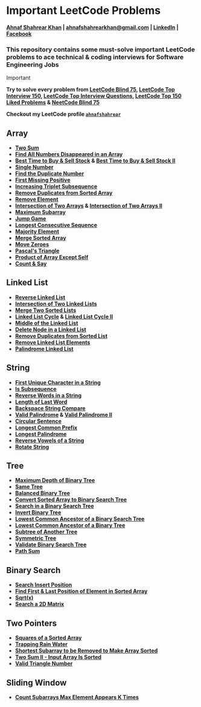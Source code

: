 # Important LeetCode Problems
**[Ahnaf Shahrear Khan](https://github.com/ahnafshahrear) | ahnafshahrearkhan@gmail.com | [LinkedIn](https://www.linkedin.com/in/ahnafshahrearkhan/) | [Facebook](https://www.facebook.com/ahnaf.shahrear.khan)**

### **This repository contains some must-solve important LeetCode problems to ace technical & coding interviews for Software Engineering Jobs**

> [!IMPORTANT]
> **Try to solve every problem from [LeetCode Blind 75](https://leetcode.com/studyplan/leetcode-75/), [LeetCode Top Interview 150](https://leetcode.com/studyplan/top-interview-150/), [LeetCode Top Interview Questions](https://leetcode.com/explore/interview/card/top-interview-questions-easy/), [LeetCode Top 150 Liked Problems](https://leetcode.com/studyplan/top-100-liked/) & [NeetCode Blind 75](https://github.com/ahnafshahrear/NeetCode-Blind-75)**

**Checkout my LeetCode profile [`ahnafshahrear`](https://leetcode.com/u/ahnafshahrear/)**



## Array
- **[Two Sum](https://leetcode.com/problems/two-sum/description/)**
- **[Find All Numbers Disappeared in an Array](https://leetcode.com/problems/find-all-numbers-disappeared-in-an-array/description/)**
- **[Best Time to Buy & Sell Stock](https://leetcode.com/problems/best-time-to-buy-and-sell-stock/description/) & [Best Time to Buy & Sell Stock II](https://leetcode.com/problems/best-time-to-buy-and-sell-stock-ii/description/)**
- **[Single Number](https://leetcode.com/problems/single-number/description/)**
- **[Find the Duplicate Number](https://leetcode.com/problems/find-the-duplicate-number/description/)**
- **[First Missing Positive](https://leetcode.com/problems/first-missing-positive/description/)**
- **[Increasing Triplet Subsequence](https://leetcode.com/problems/increasing-triplet-subsequence/description/)**
- **[Remove Duplicates from Sorted Array](https://leetcode.com/problems/remove-duplicates-from-sorted-array/description/)**
- **[Remove Element](https://leetcode.com/problems/remove-element/description/)**
- **[Intersection of Two Arrays](https://leetcode.com/problems/intersection-of-two-arrays/description/) & [Intersection of Two Arrays II](https://leetcode.com/problems/intersection-of-two-arrays-ii/description/)**
- **[Maximum Subarray](https://leetcode.com/problems/maximum-subarray/description/)**
- **[Jump Game](https://leetcode.com/problems/jump-game/description/)**
- **[Longest Consecutive Sequence](https://leetcode.com/problems/longest-consecutive-sequence/description/)**
- **[Majority Element](https://leetcode.com/problems/majority-element/description/)**
- **[Merge Sorted Array](https://leetcode.com/problems/merge-sorted-array/description/)**
- **[Move Zeroes](https://leetcode.com/problems/move-zeroes/description/)**
- **[Pascal's Triangle](https://leetcode.com/problems/pascals-triangle/description/)**
- **[Product of Array Except Self](https://leetcode.com/problems/product-of-array-except-self/description/)**
- **[Count & Say](https://leetcode.com/problems/count-and-say/description/)**



## Linked List
- **[Reverse Linked List](https://leetcode.com/problems/reverse-linked-list/description/)**
- **[Intersection of Two Linked Lists](https://leetcode.com/problems/intersection-of-two-linked-lists/description/)**
- **[Merge Two Sorted Lists](https://leetcode.com/problems/merge-two-sorted-lists/description/)**
- **[Linked List Cycle](https://leetcode.com/problems/linked-list-cycle/description/) & [Linked List Cycle II](https://leetcode.com/problems/linked-list-cycle-ii/description/)**
- **[Middle of the Linked List](https://leetcode.com/problems/middle-of-the-linked-list/description/)**
- **[Delete Node in a Linked List](https://leetcode.com/problems/delete-node-in-a-linked-list/description/)**
- **[Remove Duplicates from Sorted List](https://leetcode.com/problems/remove-duplicates-from-sorted-list/description/)**
- **[Remove Linked List Elements](https://leetcode.com/problems/remove-linked-list-elements/description/)**
- **[Palindrome Linked List](https://leetcode.com/problems/palindrome-linked-list/description/)**



## String
- **[First Unique Character in a String](https://leetcode.com/problems/first-unique-character-in-a-string/description/)**
- **[Is Subsequence](https://leetcode.com/problems/is-subsequence/description/)**
- **[Reverse Words in a String](https://leetcode.com/problems/reverse-words-in-a-string/description/)**
- **[Length of Last Word](https://leetcode.com/problems/length-of-last-word/description/)**
- **[Backspace String Compare](https://leetcode.com/problems/backspace-string-compare/description/)**
- **[Valid Palindrome](https://leetcode.com/problems/valid-palindrome/description/) & [Valid Palindrome II](https://leetcode.com/problems/valid-palindrome-ii/description/)**
- **[Circular Sentence](https://leetcode.com/problems/circular-sentence/description/)**
- **[Longest Common Prefix](https://leetcode.com/problems/longest-common-prefix/description/)**
- **[Longest Palindrome](https://leetcode.com/problems/longest-palindrome/description/)**
- **[Reverse Vowels of a String](https://leetcode.com/problems/reverse-vowels-of-a-string/description/)**
- **[Rotate String](https://leetcode.com/problems/rotate-string/description/)**



## Tree
- **[Maximum Depth of Binary Tree](https://leetcode.com/problems/maximum-depth-of-binary-tree/description/)**
- **[Same Tree](https://leetcode.com/problems/same-tree/description/)**
- **[Balanced Binary Tree](https://leetcode.com/problems/balanced-binary-tree/description/)**
- **[Convert Sorted Array to Binary Search Tree](https://leetcode.com/problems/convert-sorted-array-to-binary-search-tree/description/)**
- **[Search in a Binary Search Tree](https://leetcode.com/problems/search-in-a-binary-search-tree/description/)**
- **[Invert Binary Tree](https://leetcode.com/problems/invert-binary-tree/description/)**
- **[Lowest Common Ancestor of a Binary Search Tree](https://leetcode.com/problems/lowest-common-ancestor-of-a-binary-search-tree/description/)**
- **[Lowest Common Ancestor of a Binary Tree](https://leetcode.com/problems/lowest-common-ancestor-of-a-binary-tree/description/)**
- **[Subtree of Another Tree](https://leetcode.com/problems/subtree-of-another-tree/description/)**
- **[Symmetric Tree](https://leetcode.com/problems/symmetric-tree/description/)**
- **[Validate Binary Search Tree](https://leetcode.com/problems/validate-binary-search-tree/description/)**
- **[Path Sum](https://leetcode.com/problems/path-sum/description/)**



## Binary Search
- **[Search Insert Position](https://leetcode.com/problems/search-insert-position/description/)**
- **[Find First & Last Position of Element in Sorted Array](https://leetcode.com/problems/find-first-and-last-position-of-element-in-sorted-array/description/)**
- **[Sqrt(x)](https://leetcode.com/problems/sqrtx/description/)**
- **[Search a 2D Matrix](https://leetcode.com/problems/search-a-2d-matrix/description/)**



## Two Pointers
- **[Squares of a Sorted Array](https://leetcode.com/problems/squares-of-a-sorted-array/description/)**
- **[Trapping Rain Water](https://leetcode.com/problems/trapping-rain-water/description/)**
- **[Shortest Subarray to be Removed to Make Array Sorted](https://leetcode.com/problems/shortest-subarray-to-be-removed-to-make-array-sorted/description/)**
- **[Two Sum II - Input Array Is Sorted](https://leetcode.com/problems/two-sum-ii-input-array-is-sorted/description/)**
- **[Valid Triangle Number](https://leetcode.com/problems/valid-triangle-number/description/)**



## Sliding Window
- **[Count Subarrays Max Element Appears K Times](https://leetcode.com/problems/count-subarrays-where-max-element-appears-at-least-k-times/description/)**

